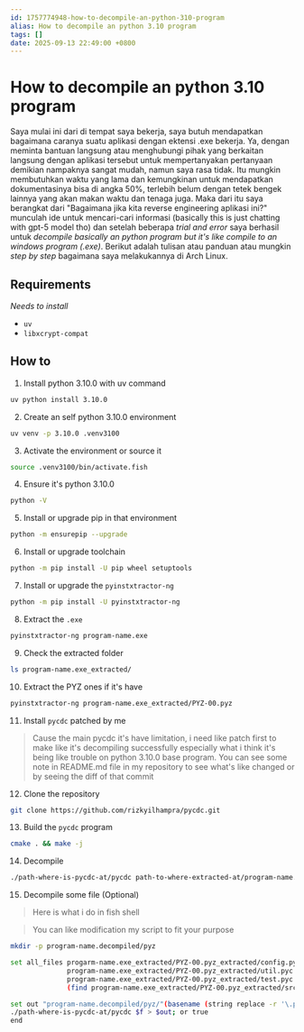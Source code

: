 ```yaml
---
id: 1757774948-how-to-decompile-an-python-310-program
alias: How to decompile an python 3.10 program
tags: []
date: 2025-09-13 22:49:00 +0800
---
```

# How to decompile an python 3.10 program

Saya mulai ini dari di tempat saya bekerja, saya butuh mendapatkan bagaimana caranya suatu aplikasi dengan ektensi .exe bekerja. Ya, dengan meminta bantuan langsung atau menghubungi pihak yang berkaitan langsung dengan aplikasi tersebut untuk mempertanyakan pertanyaan demikian nampaknya sangat mudah, namun saya rasa tidak. Itu mungkin membutuhkan waktu yang lama dan kemungkinan untuk mendapatkan dokumentasinya bisa di angka 50%, terlebih belum dengan tetek bengek lainnya yang akan makan waktu dan tenaga juga. Maka dari itu saya berangkat dari "Bagaimana jika kita reverse engineering aplikasi ini?" munculah ide untuk mencari-cari informasi (basically this is just chatting with gpt-5 model tho) dan setelah beberapa *trial and error* saya berhasil untuk *decompile basically an python program but it's like compile to an windows program (.exe)*. Berikut adalah tulisan atau panduan atau mungkin *step by step* bagaimana saya melakukannya di Arch Linux.
## Requirements
*Needs to install*
- `uv`
- `libxcrypt-compat`

## How to 
1. Install python 3.10.0 with uv command

```bash
uv python install 3.10.0
```

2.  Create an self python 3.10.0 environment  

```bash
uv venv -p 3.10.0 .venv3100
```

3. Activate the environment or source it

```bash
source .venv3100/bin/activate.fish
```

4.  Ensure it's python 3.10.0

```bash
python -V
```

5. Install or upgrade pip in that environment

```bash
python -m ensurepip --upgrade
```

6. Install or upgrade toolchain

```bash
python -m pip install -U pip wheel setuptools
```

7. Install or upgrade the `pyinstxtractor-ng` 

```bash
python -m pip install -U pyinstxtractor-ng
````

8. Extract the `.exe`

```bash
pyinstxtractor-ng program-name.exe
```

9. Check the extracted folder

```bash
ls program-name.exe_extracted/
```

10. Extract the PYZ ones if it's have

```bash
pyinstxtractor-ng program-name.exe_extracted/PYZ-00.pyz
```

11. Install `pycdc` patched by me 

> Cause the main pycdc it's have limitation, i need like patch first to make like it's decompiling successfully especially what i think it's being like trouble on python 3.10.0 base program. You can see some note in README.md file in my repository to see what's like changed or by seeing the diff of that commit 

12. Clone the repository
   
```bash
git clone https://github.com/rizkyilhampra/pycdc.git
```
   
13.  Build the `pycdc` program
   
```bash
cmake . && make -j
```

14. Decompile

```bash
./path-where-is-pycdc-at/pycdc path-to-where-extracted-at/program-name.exe_extracted/program-name.pyc > path-to-where-decompile-file-put/program-name.py
```

15. Decompile some file (Optional)

> Here is what i do in fish shell

> You can like modification my script to fit your purpose

```bash
mkdir -p program-name.decompiled/pyz
```

```bash
set all_files progarm-name.exe_extracted/PYZ-00.pyz_extracted/config.pyc \
              program-name.exe_extracted/PYZ-00.pyz_extracted/util.pyc \
              program-name.exe_extracted/PYZ-00.pyz_extracted/test.pyc \
              (find program-name.exe_extracted/PYZ-00.pyz_extracted/src -type f -name '*.pyc')
```

```bash
set out "program-name.decompiled/pyz/"(basename (string replace -r '\.pyc$' '.py' $f))
./path-where-is-pycdc-at/pycdc $f > $out; or true
end
```